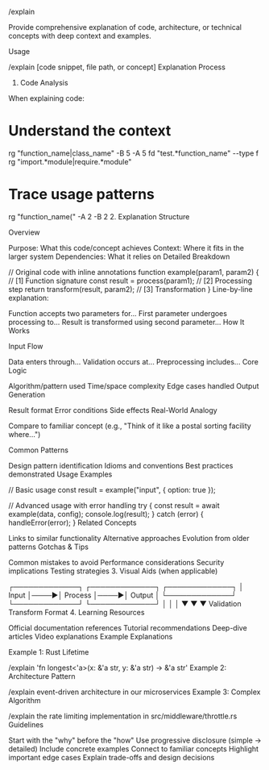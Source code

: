 /explain

Provide comprehensive explanation of code, architecture, or technical concepts with deep context and examples.

Usage

/explain [code snippet, file path, or concept]
Explanation Process

1. Code Analysis

When explaining code:

# Understand the context
rg "function_name|class_name" -B 5 -A 5
fd "test.*function_name" --type f
rg "import.*module|require.*module" 

# Trace usage patterns
rg "function_name\(" -A 2 -B 2
2. Explanation Structure

Overview

Purpose: What this code/concept achieves
Context: Where it fits in the larger system
Dependencies: What it relies on
Detailed Breakdown

// Original code with inline annotations
function example(param1, param2) {  // [1] Function signature
    const result = process(param1);  // [2] Processing step
    return transform(result, param2); // [3] Transformation
}
Line-by-line explanation:

Function accepts two parameters for...
First parameter undergoes processing to...
Result is transformed using second parameter...
How It Works

Input Flow

Data enters through...
Validation occurs at...
Preprocessing includes...
Core Logic

Algorithm/pattern used
Time/space complexity
Edge cases handled
Output Generation

Result format
Error conditions
Side effects
Real-World Analogy

Compare to familiar concept (e.g., "Think of it like a postal sorting facility where...")

Common Patterns

Design pattern identification
Idioms and conventions
Best practices demonstrated
Usage Examples

// Basic usage
const result = example("input", { option: true });

// Advanced usage with error handling
try {
    const result = await example(data, config);
    console.log(result);
} catch (error) {
    handleError(error);
}
Related Concepts

Links to similar functionality
Alternative approaches
Evolution from older patterns
Gotchas & Tips

Common mistakes to avoid
Performance considerations
Security implications
Testing strategies
3. Visual Aids (when applicable)

┌─────────────┐     ┌─────────────┐     ┌─────────────┐
│   Input     │────▶│  Process    │────▶│   Output    │
└─────────────┘     └─────────────┘     └─────────────┘
        │                   │                    │
        ▼                   ▼                    ▼
   Validation          Transform             Format
4. Learning Resources

Official documentation references
Tutorial recommendations
Deep-dive articles
Video explanations
Example Explanations

Example 1: Rust Lifetime

/explain 'fn longest<'a>(x: &'a str, y: &'a str) -> &'a str'
Example 2: Architecture Pattern

/explain event-driven architecture in our microservices
Example 3: Complex Algorithm

/explain the rate limiting implementation in src/middleware/throttle.rs
Guidelines

Start with the "why" before the "how"
Use progressive disclosure (simple → detailed)
Include concrete examples
Connect to familiar concepts
Highlight important edge cases
Explain trade-offs and design decisions